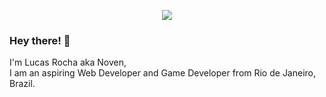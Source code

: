 
<p align="center">
  <img src="https://user-images.githubusercontent.com/78228526/136672537-14352cdc-2bcd-48aa-ba9a-5e37b1e1ddb8.png"/>
</p>
<h3>Hey there! 👋</h3>

I'm Lucas Rocha aka Noven,<br>
I am an aspiring Web Developer and Game Developer from Rio de Janeiro, Brazil.

